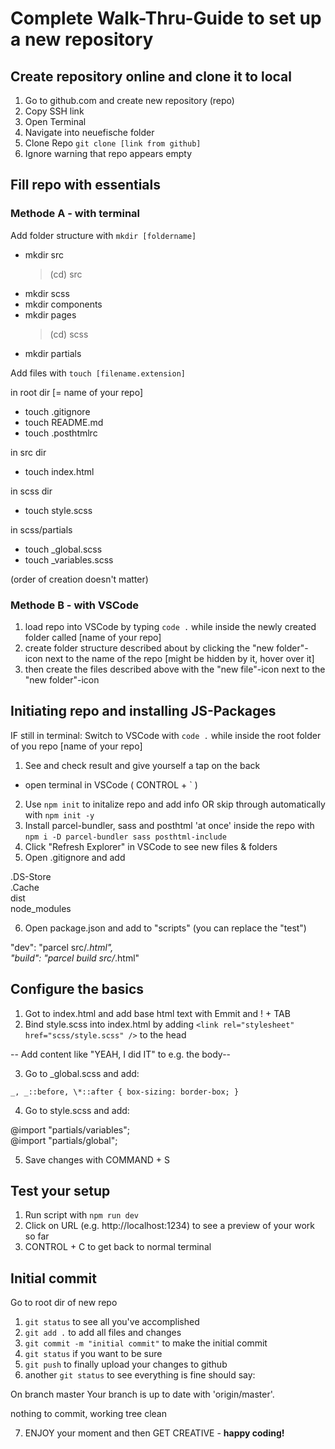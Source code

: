 # Complete Walk-Thru-Guide to set up a new repository

## Create repository online and clone it to local

1. Go to github.com and create new repository (repo)
2. Copy SSH link
3. Open Terminal
4. Navigate into neuefische folder
5. Clone Repo
   `git clone [link from github]`
6. Ignore warning that repo appears empty

## Fill repo with essentials

### Methode A - with terminal

Add folder structure with
`mkdir [foldername]`

- mkdir src
  > (cd) src
- mkdir scss
- mkdir components
- mkdir pages
  > (cd) scss
- mkdir partials

Add files with
`touch [filename.extension]`

in root dir [= name of your repo]

- touch .gitignore
- touch README.md
- touch .posthtmlrc

in src dir

- touch index.html

in scss dir

- touch style.scss

in scss/partials

- touch \_global.scss
- touch \_variables.scss

(order of creation doesn't matter)

### Methode B - with VSCode

1. load repo into VSCode by typing
   `code .` while inside the newly created folder called [name of your repo]
2. create folder structure described about by clicking the "new folder"-icon next to the name of the repo [might be hidden by it, hover over it]
3. then create the files described above with the "new file"-icon next to the "new folder"-icon

## Initiating repo and installing JS-Packages

IF still in terminal: Switch to VSCode with `code .` while inside the root folder of you repo [name of your repo]

1. See and check result and give yourself a tap on the back

- open terminal in VSCode ( CONTROL + ` )

2. Use `npm init` to initalize repo and add info OR skip through automatically with `npm init -y`
3. Install parcel-bundler, sass and posthtml 'at once' inside the repo with
   `npm i -D parcel-bundler sass posthtml-include`
4. Click "Refresh Explorer" in VSCode to see new files & folders
5. Open .gitignore and add

.DS-Store  
.Cache  
dist  
node_modules

6. Open package.json and add to "scripts" (you can replace the "test")

"dev": "parcel src/_.html",  
"build": "parcel build src/_.html"

## Configure the basics

1. Got to index.html and add base html text with Emmit and ! + TAB
2. Bind style.scss into index.html by adding
   `<link rel="stylesheet" href="scss/style.scss" />` to the head

-- Add content like "YEAH, I did IT" to e.g. the body--

3. Go to \_global.scss and add:

`_, _::before, \*::after { box-sizing: border-box; }`

4. Go to style.scss and add:

@import "partials/variables";  
@import "partials/global";

5. Save changes with COMMAND + S

## Test your setup

1. Run script with `npm run dev`
2. Click on URL (e.g. http://localhost:1234) to see a preview of your work so far
3. CONTROL + C to get back to normal terminal

## Initial commit

Go to root dir of new repo

1. `git status` to see all you've accomplished
2. `git add .` to add all files and changes
3. `git commit -m "initial commit"` to make the initial commit
4. `git status` if you want to be sure
5. `git push` to finally upload your changes to github
6. another `git status` to see everything is fine should say:

On branch master
Your branch is up to date with 'origin/master'.

nothing to commit, working tree clean

7. ENJOY your moment and then GET CREATIVE - **happy coding!**
